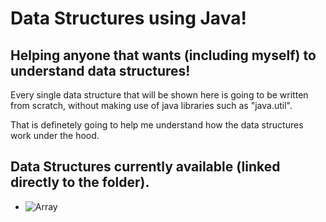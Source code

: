 # Data Structures using Java!
## Helping anyone that wants (including myself) to understand data structures!

Every single data structure that will be shown here is going to be written from scratch, without making use of java libraries such as "java.util".

That is definetely going to help me understand how the data structures work under the hood.

## Data Structures currently available (linked directly to the folder).
- ![Array](https://github.com/gsbcamargo/java-data-structures/tree/main/src/com/gabriel/datastructures/array)
